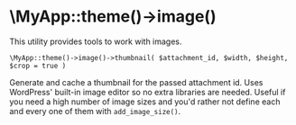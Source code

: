 # \MyApp::theme()->image()

This utility provides tools to work with images.

`\MyApp::theme()->image()->thumbnail( $attachment_id, $width, $height, $crop = true )`

Generate and cache a thumbnail for the passed attachment id. Uses WordPress' built-in image editor so no extra libraries are needed.
Useful if you need a high number of image sizes and you'd rather not define each and every one of them with `add_image_size()`.
